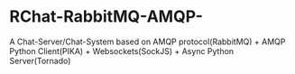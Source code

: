# RChat-RabbitMQ-AMQP-
A Chat-Server/Chat-System based on AMQP protocol(RabbitMQ) + AMQP Python Client(PIKA) +  Websockets(SockJS) + Async Python Server(Tornado)
